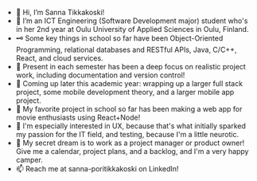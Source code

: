 - 👋 Hi, I’m Sanna Tikkakoski!
- 👀 I’m an ICT Engineering (Software Development major) student who's in her 2nd year at Oulu University of Applied Sciences in Oulu, Finland.
- 🗝️ Some key things in school so far have been Object-Oriented Programming, relational databases and RESTful APIs, Java, C/C++, React, and cloud services.
- 🏢 Present in each semester has been a deep focus on realistic project work, including documentation and version control!
- 🤖 Coming up later this academic year: wrapping up a larger full stack project, some mobile development theory, and a larger mobile app project.
- 🏦 My favorite project in school so far has been making a web app for movie enthusiasts using React+Node!
- 💞️ I'm especially interested in UX, because that's what initially sparked my passion for the IT field, and testing, because I'm a little neurotic.
- 🫣 My secret dream is to work as a project manager or product owner! Give me a calendar, project plans, and a backlog, and I'm a very happy camper.
- 📫 Reach me at sanna-poritikkakoski on LinkedIn!

<!---
sannatikk/sannatikk is a ✨ special ✨ repository because its `README.md` (this file) appears on your GitHub profile.
You can click the Preview link to take a look at your changes.
--->
